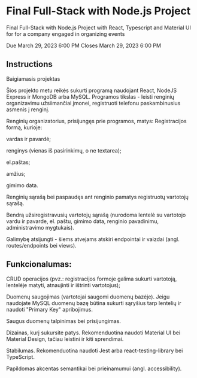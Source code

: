 # Final Full-Stack with Node.js Project

Final Full-Stack with Node.js Project with React, Typescript and Material UI for for a company engaged in organizing events

Due March 29, 2023 6:00 PM Closes March 29, 2023 6:00 PM

## Instructions

Baigiamasis projektas

Šios projekto metu reikės sukurti programą naudojant React, NodeJS Express ir MongoDB arba MySQL. Programos tikslas - leisti renginių organizavimu užsiimančiai įmonei, registruoti telefonu paskambinusius asmenis į renginį.

Renginių organizatorius, prisijungęs prie programos, matys:
Registracijos formą, kurioje:

vardas ir pavardė;

renginys (vienas iš pasirinkimų, o ne textarea);

el.paštas;

amžius;

gimimo data.

Renginių sąrašą bei paspaudęs ant renginio pamatys registruotų vartotojų sąrašą.

Bendrą užsiregistravusių vartotojų sąrašą (nurodoma lentelė su vartotojo vardu ir pavarde, el. paštu, gimimo data, renginio pavadinimu, administravimo mygtukais).

Galimybę atsijungti - šiems atvejams atskiri endpointai ir vaizdai (angl. routes/endpoints bei views).

## Funkcionalumas:

CRUD operacijos (pvz.: registracijos formoje galima sukurti vartotoją, lentelėje matyti, atnaujinti ir ištrinti vartotojus);

Duomenų saugojimas (vartotojai saugomi duomenų bazėje). Jeigu naudojate MySQL duomenų bazę būtina sukurti sąryšius tarp lentelių ir naudoti "Primary Key" apribojimus.

Saugus duomenų talpinimas bei prisijungimas.

Dizainas, kurį sukursite patys. Rekomenduotina naudoti Material UI bei Material Design, tačiau leistini ir kiti sprendimai.

Stabilumas. Rekomenduotina naudoti Jest arba react-testing-library bei TypeScript.

Papildomas akcentas semantikai bei prieinamumui (angl. accessibility).
